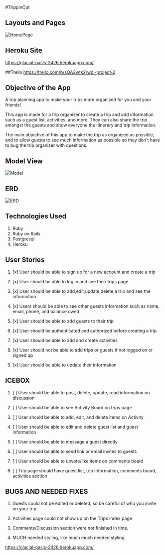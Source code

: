 #TrippinOut

## Layouts and Pages
![HomePage](https://i.imgur.com/jEeTUN3.png)


## Heroku Site
https://glacial-oasis-2426.herokuapp.com/

##Trello 
https://trello.com/b/sQA2wtk2/wdi-project-2

## Objective of the App

A trip planning app to make your trips more organized for you and your friends!

This app is made for a trip organizer to create a trip and add information such as a guest list, activities, and more. They can also share the trip amongst the guests and show everyone the itinerary and trip information.

The main objective of this app to make the trip as organized as possible, and to allow guests to see much information as possible so they don't have to bug the trip organizer with questions. 


## Model View
![Model](https://i.imgur.com/PsXe26V.png)

## ERD
![ERD](https://i.imgur.com/5D9SqEj.png)

## Technologies Used 

1. Ruby
2. Ruby on Rails
3. Postgresql
4. Heroku

## User Stories

1. [x] User should be able to sign up for a new account and create a trip
  
2. [x] User should be able to log in and see their trips page

3. [x] User should be able to add,edit,update,delete a trip and see the information

4. [x] Users should be able to see other guests information such as name, email, phone, and balance owed

5. [x] User should be able to add guests to their trip

6. [x] User should be authenticated and authorized before creating a trip

7. [x] User should be able to add and create activities

8. [x] User should not be able to add trips or guests if not logged on or signed up

9. [x] User should be able to update their information


## ICEBOX
1. [ ] User should be able to post, delete, update, read information on discussion

2. [ ] User should be able to see Activity Board on trips page

3. [ ] User should be able to add, edit, and delete items on Activity

4. [ ] User should be able to edit and delete guest list and guest information

5. [ ] User should be able to message a guest directly

6. [ ] User should be able to send link or email invites to guests

7. [ ] User should be able to upvote/like items on comments board

8. [ ] Trip page should have guest list, trip information, comments board, activities section


## BUGS AND NEEDED FIXES

1. Guests could not be edited or deleted, so be careful of who you invite on your trip.

2. Activities page could not show up on the Trips Index page 

3. Comments/Discussion section were not finished in time. 

4. MUCH needed styling, like much much needed styling.


https://glacial-oasis-2426.herokuapp.com/
